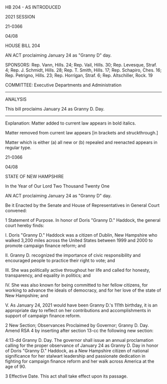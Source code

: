  HB 204 - AS INTRODUCED

 

 

2021 SESSION

 21-0366

 04/08

 

HOUSE BILL 204

 

AN ACT proclaiming January 24 as "Granny D" day.

 

SPONSORS: Rep. Vann, Hills. 24; Rep. Vail, Hills. 30; Rep. Levesque, Straf. 4; Rep. J. Schmidt, Hills. 28; Rep. T. Smith, Hills. 17; Rep. Schapiro, Ches. 16; Rep. Petrigno, Hills. 23; Rep. Horrigan, Straf. 6; Rep. Altschiller, Rock. 19

 

COMMITTEE: Executive Departments and Administration

 

-----------------------------------------------------------------

 

ANALYSIS

 

 This bill proclaims January 24 as Granny D. Day.

 

- - - - - - - - - - - - - - - - - - - - - - - - - - - - - - - - - - - - - - - - - - - - - - - - - - - - - - - - - - - - - - - - - - - - - - - - - - - 

 

Explanation: Matter added to current law appears in bold italics.

 Matter removed from current law appears [in brackets and struckthrough.]

 Matter which is either (a) all new or (b) repealed and reenacted appears in regular type.

 21-0366

 04/08

 

STATE OF NEW HAMPSHIRE

 

In the Year of Our Lord Two Thousand Twenty One

 

AN ACT proclaiming January 24 as "Granny D" day.

 

Be it Enacted by the Senate and House of Representatives in General Court convened:

 

 1 Statement of Purpose. In honor of Doris "Granny D." Haddock, the general court hereby finds:

 I. Doris "Granny D." Haddock was a citizen of Dublin, New Hampshire who walked 3,200 miles across the United States between 1999 and 2000 to promote campaign finance reform; and

 II. Granny D. recognized the importance of civic responsibility and encouraged people to practice their right to vote; and

 III. She was politically active throughout her life and called for honesty, transparency, and equality in politics; and

 IV. She was also known for being committed to her fellow citizens, for working to advance the ideals of democracy, and for her love of the state of New Hampshire; and

 V. As January 24, 2021 would have been Granny D.'s 111th birthday, it is an appropriate day to reflect on her contributions and accomplishments in support of campaign finance reform.

 2 New Section; Observances Proclaimed by Governor; Granny D. Day. Amend RSA 4 by inserting after section 13-cc the following new section:

 4:13-dd Granny D. Day. The governor shall issue an annual proclamation calling for the proper observance of January 24 as Granny D. Day in honor of Doris "Granny D." Haddock, as a New Hampshire citizen of national significance for her stalwart leadership and passionate dedication in fighting for campaign finance reform and her walk across America at the age of 90.

 3 Effective Date. This act shall take effect upon its passage.

